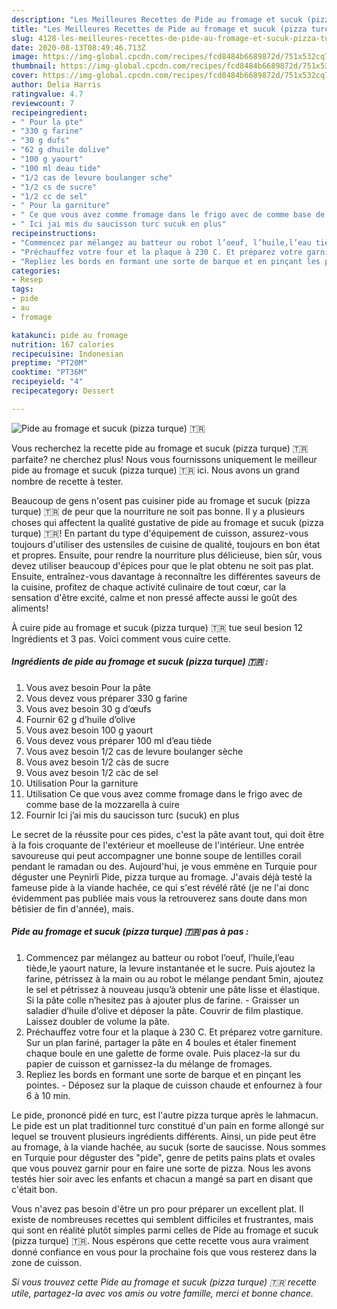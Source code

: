 ```yaml
---
description: "Les Meilleures Recettes de Pide au fromage et sucuk (pizza turque) 🇹🇷"
title: "Les Meilleures Recettes de Pide au fromage et sucuk (pizza turque) 🇹🇷"
slug: 4128-les-meilleures-recettes-de-pide-au-fromage-et-sucuk-pizza-turque
date: 2020-08-13T08:49:46.713Z
image: https://img-global.cpcdn.com/recipes/fcd8484b6689872d/751x532cq70/pide-au-fromage-et-sucuk-pizza-turque-🇹🇷-photo-principale-de-la-recette.jpg
thumbnail: https://img-global.cpcdn.com/recipes/fcd8484b6689872d/751x532cq70/pide-au-fromage-et-sucuk-pizza-turque-🇹🇷-photo-principale-de-la-recette.jpg
cover: https://img-global.cpcdn.com/recipes/fcd8484b6689872d/751x532cq70/pide-au-fromage-et-sucuk-pizza-turque-🇹🇷-photo-principale-de-la-recette.jpg
author: Delia Harris
ratingvalue: 4.7
reviewcount: 7
recipeingredient:
- " Pour la pte"
- "330 g farine"
- "30 g dufs"
- "62 g dhuile dolive"
- "100 g yaourt"
- "100 ml deau tide"
- "1/2 cas de levure boulanger sche"
- "1/2 cs de sucre"
- "1/2 cc de sel"
- " Pour la garniture"
- " Ce que vous avez comme fromage dans le frigo avec de comme base de la mozzarella  cuire"
- " Ici jai mis du saucisson turc sucuk en plus"
recipeinstructions:
- "Commencez par mélangez au batteur ou robot l’oeuf, l’huile,l’eau tiède,le yaourt nature, la levure instantanée et le sucre. Puis ajoutez la farine, pétrissez à la main ou au robot le mélange pendant 5min, ajoutez le sel et pétrissez à nouveau jusqu’à obtenir une pâte lisse et élastique. Si la pâte colle n’hesitez pas à ajouter plus de farine. Graisser un saladier d’huile d’olive et déposer la pâte. Couvrir de film plastique. Laissez doubler de volume la pâte."
- "Préchauffez votre four et la plaque à 230 C. Et préparez votre garniture. Sur un plan fariné, partager la pâte en 4 boules et étaler finement chaque boule en une galette de forme ovale. Puis placez-la sur du papier de cuisson et garnissez-la du mélange de fromages."
- "Repliez les bords en formant une sorte de barque et en pinçant les pointes. Déposez sur la plaque de cuisson chaude et enfournez à four 6 à 10 min."
categories:
- Resep
tags:
- pide
- au
- fromage

katakunci: pide au fromage 
nutrition: 167 calories
recipecuisine: Indonesian
preptime: "PT20M"
cooktime: "PT36M"
recipeyield: "4"
recipecategory: Dessert

---
```



![Pide au fromage et sucuk (pizza turque) 🇹🇷](https://img-global.cpcdn.com/recipes/fcd8484b6689872d/751x532cq70/pide-au-fromage-et-sucuk-pizza-turque-🇹🇷-photo-principale-de-la-recette.jpg)

Vous recherchez la recette pide au fromage et sucuk (pizza turque) 🇹🇷 parfaite? ne cherchez plus! Nous vous fournissons uniquement le meilleur pide au fromage et sucuk (pizza turque) 🇹🇷 ici. Nous avons un grand nombre de recette à tester.

Beaucoup de gens n'osent pas cuisiner pide au fromage et sucuk (pizza turque) 🇹🇷 de peur que la nourriture ne soit pas bonne. Il y a plusieurs choses qui affectent la qualité gustative de pide au fromage et sucuk (pizza turque) 🇹🇷! En partant du type d'équipement de cuisson, assurez-vous toujours d'utiliser des ustensiles de cuisine de qualité, toujours en bon état et propres. Ensuite, pour rendre la nourriture plus délicieuse, bien sûr, vous devez utiliser beaucoup d'épices pour que le plat obtenu ne soit pas plat. Ensuite, entraînez-vous davantage à reconnaître les différentes saveurs de la cuisine, profitez de chaque activité culinaire de tout cœur, car la sensation d'être excité, calme et non pressé affecte aussi le goût des aliments!

<!--inarticleads1-->

À cuire pide au fromage et sucuk (pizza turque) 🇹🇷 tue seul besion 12 Ingrédients et 3 pas. Voici comment vous cuire cette.

##### Ingrédients de pide au fromage et sucuk (pizza turque) 🇹🇷 :

1. Vous avez besoin  Pour la pâte
1. Vous devez vous préparer 330 g farine
1. Vous avez besoin 30 g d’œufs
1. Fournir 62 g d’huile d’olive
1. Vous avez besoin 100 g yaourt
1. Vous devez vous préparer 100 ml d’eau tiède
1. Vous avez besoin 1/2 cas de levure boulanger sèche
1. Vous avez besoin 1/2 càs de sucre
1. Vous avez besoin 1/2 càc de sel
1. Utilisation  Pour la garniture
1. Utilisation  Ce que vous avez comme fromage dans le frigo avec de comme base de la mozzarella à cuire
1. Fournir  Ici j’ai mis du saucisson turc (sucuk) en plus


Le secret de la réussite pour ces pides, c&#39;est la pâte avant tout, qui doit être à la fois croquante de l&#39;extérieur et moelleuse de l&#39;intérieur. Une entrée savoureuse qui peut accompagner une bonne soupe de lentilles corail pendant le ramadan ou des. Aujourd&#39;hui, je vous emmène en Turquie pour déguster une Peynirli Pide, pizza turque au fromage. J&#39;avais déjà testé la fameuse pide à la viande hachée, ce qui s&#39;est révélé râté (je ne l&#39;ai donc évidemment pas publiée mais vous la retrouverez sans doute dans mon bêtisier de fin d&#39;année), mais. 

<!--inarticleads2-->

##### Pide au fromage et sucuk (pizza turque) 🇹🇷 pas à pas :

1. Commencez par mélangez au batteur ou robot l’oeuf, l’huile,l’eau tiède,le yaourt nature, la levure instantanée et le sucre. Puis ajoutez la farine, pétrissez à la main ou au robot le mélange pendant 5min, ajoutez le sel et pétrissez à nouveau jusqu’à obtenir une pâte lisse et élastique. Si la pâte colle n’hesitez pas à ajouter plus de farine. - Graisser un saladier d’huile d’olive et déposer la pâte. Couvrir de film plastique. Laissez doubler de volume la pâte.
1. Préchauffez votre four et la plaque à 230 C. Et préparez votre garniture. Sur un plan fariné, partager la pâte en 4 boules et étaler finement chaque boule en une galette de forme ovale. Puis placez-la sur du papier de cuisson et garnissez-la du mélange de fromages.
1. Repliez les bords en formant une sorte de barque et en pinçant les pointes. - Déposez sur la plaque de cuisson chaude et enfournez à four 6 à 10 min.


Le pide, prononcé pidé en turc, est l&#39;autre pizza turque après le lahmacun. Le pide est un plat traditionnel turc constitué d&#39;un pain en forme allongé sur lequel se trouvent plusieurs ingrédients différents. Ainsi, un pide peut être au fromage, à la viande hachée, au sucuk (sorte de saucisse. Nous sommes en Turquie pour déguster des &#34;pide&#34;, genre de petits pains plats et ovales que vous pouvez garnir pour en faire une sorte de pizza. Nous les avons testés hier soir avec les enfants et chacun a mangé sa part en disant que c&#39;était bon. 

<!--inarticleads1-->

<p>
Vous n'avez pas besoin d'être un pro pour préparer un excellent plat. Il existe de nombreuses recettes qui semblent difficiles et frustrantes, mais qui sont en réalité plutôt simples parmi celles de Pide au fromage et sucuk (pizza turque) 🇹🇷. Nous espérons que cette recette vous aura vraiment donné confiance en vous pour la prochaine fois que vous resterez dans la zone de cuisson.
</p>

<p>
<i>Si vous trouvez cette Pide au fromage et sucuk (pizza turque) 🇹🇷 recette utile, partagez-la avec vos amis ou votre famille, merci et bonne chance.</i>
</p>
